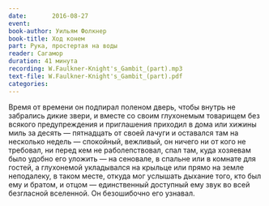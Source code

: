 ```yaml
---
date:		2016-08-27
event:
book-author: Уильям Фолкнер
book-title: Ход конем
part: Рука, простертая на воды
reader: Сагамор
duration: 41 минута
recording: W.Faulkner-Knight's_Gambit_(part).mp3
text-file: W.Faulkner-Knight's_Gambit_(part).pdf
categories:
---
```

Время от времени он подпирал поленом дверь, чтобы внутрь не забрались дикие звери, и вместе со своим глухонемым товарищем без всякого предупреждения и приглашения приходил в дома или хижины миль за десять — пятнадцать от своей лачуги и оставался там на несколько недель — спокойный, вежливый, он ничего ни от кого не требовал, ни перед кем не раболепствовал, спал там, куда хозяевам было удобно его уложить — на сеновале, в спальне или в комнате для гостей, а глухонемой укладывался на крыльце или прямо на земле неподалеку, в таком месте, откуда мог услышать дыхание того, кто был ему и братом, и отцом — единственный доступный ему звук во всей безгласной вселенной. Он безошибочно его узнавал.
